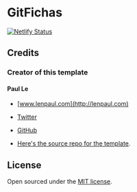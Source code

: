 # GitFichas

[![Netlify Status](https://api.netlify.com/api/v1/badges/66b3d264-55b3-4051-a693-49c7107a2b8f/deploy-status)](https://app.netlify.com/sites/gitfichas/deploys)

## Credits

### Creator of this template

#### Paul Le

* [www.lenpaul.com](http://lenpaul.com)

* [Twitter](https://twitter.com/paululele)

* [GitHub](https://github.com/LeNPaul)

* [Here's the source repo for the template](https://github.com/lenpaul/portfolio-jekyll-theme/).

## License

Open sourced under the [MIT license](https://github.com/LeNPaul/portfolio-jekyll-theme/blob/gh-pages/LICENSE.md).
